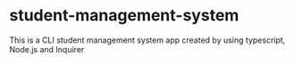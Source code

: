 # student-management-system
This is a CLI student management system app created by using typescript, Node.js and Inquirer
